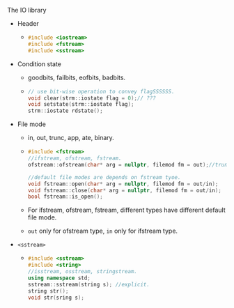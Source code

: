 The IO library

- Header

  - ```C++
    #include <iostream>
    #include <fstream>
    #include <sstream>
    ```

- Condition state

  - goodbits, failbits, eofbits, badbits.

  - ```C++
    // use bit-wise operation to convey flagSSSSSS.
    void clear(strm::iostate flag = 0);// ???
    void setstate(strm::iostate flag);
    strm::iostate rdstate();
    ```

- File mode

  - in, out, trunc, app, ate, binary.

  - ```C++
    #include <fstream>
    //ifstream, ofstream, fstream.
    ofstream::ofstream(char* arg = nullptr, filemod fm = out);//trunc is implicit
    
    //default file modes are depends on fstream tyoe.
    void fstream::open(char* arg = nullptr, filemod fm = out/in);
    void fstream::close(char* arg = nullptr, filemod fm = out/in);
    bool fstream::is_open();
    ```

  - For ifstream, ofstream, fstream, different types have different default file mode.

  - `out` only for ofstream type, `in` only for ifstream type.

- `<sstream>`

  - ```C++
    #include <sstream>
    #include <string>
    //isstream, osstream, stringstream.
    using namespace std;
    sstream::sstream(string s); //explicit.
    string str();
    void str(sring s);
    ```



